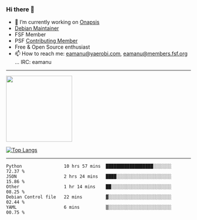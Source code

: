 ### Hi there 👋


- 🔭 I’m currently working on [Onapsis](http://onapsis.com)
- [Debian Maintainer](https://qa.debian.org/developer.php?login=eamanu%40yaerobi.com)
- FSF Member
- PSF [Contributing Member](https://www.python.org/psf/membership/#what-membership-classes-are-there)
- Free & Open Source enthusiast 
- 📫 How to reach me: eamanu@yaerobi.com, eamanu@members.fsf.org ... IRC: eamanu

---

<img height="180em" src="https://github-readme-stats.vercel.app/api?theme=dark&username=eamanu&show_icons=true&hide_border=true&&count_private=true&include_all_commits=true" />

[![Top Langs](https://github-readme-stats.vercel.app/api/top-langs/?theme=dark&username=eamanu&layout=compact)](https://github.com/anuraghazra/github-readme-stats)

---

<!--START_SECTION:waka-->
```text
Python                10 hrs 57 mins  ██████████████████░░░░░░░   72.37 % 
JSON                  2 hrs 24 mins   ████░░░░░░░░░░░░░░░░░░░░░   15.86 % 
Other                 1 hr 14 mins    ██░░░░░░░░░░░░░░░░░░░░░░░   08.25 % 
Debian Control file   22 mins         ▓░░░░░░░░░░░░░░░░░░░░░░░░   02.44 % 
YAML                  6 mins          ▒░░░░░░░░░░░░░░░░░░░░░░░░   00.75 % 
```
<!--END_SECTION:waka-->
